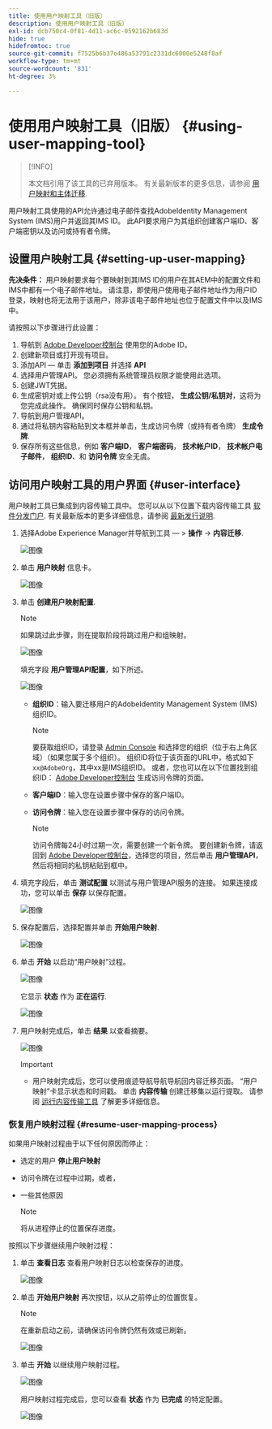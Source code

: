 ```yaml
---
title: 使用用户映射工具（旧版）
description: 使用用户映射工具（旧版）
exl-id: dcb750c4-0f81-4d11-ac6c-0592162b683d
hide: true
hidefromtoc: true
source-git-commit: f7525b6b37e486a53791c2331dc6000e5248f8af
workflow-type: tm+mt
source-wordcount: '831'
ht-degree: 3%

---
```


# 使用用户映射工具（旧版） {#using-user-mapping-tool}

>[!INFO]
>
>本文档引用了该工具的已弃用版本。 有关最新版本的更多信息，请参阅 [用户映射和主体迁移](/help/journey-migration/content-transfer-tool/using-content-transfer-tool/user-mapping-and-migration.md).

用户映射工具使用的API允许通过电子邮件查找AdobeIdentity Management System (IMS)用户并返回其IMS ID。 此API要求用户为其组织创建客户端ID、客户端密钥以及访问或持有者令牌。

## 设置用户映射工具 {#setting-up-user-mapping}

**先决条件：** 用户映射要求每个要映射到其IMS ID的用户在其AEM中的配置文件和IMS中都有一个电子邮件地址。  请注意，即使用户使用电子邮件地址作为用户ID登录，映射也将无法用于该用户，除非该电子邮件地址也位于配置文件中以及IMS中。

请按照以下步骤进行此设置：

1. 导航到 [Adobe Developer控制台](https://console.adobe.io) 使用您的Adobe ID。
1. 创建新项目或打开现有项目。
1. 添加API — 单击 **添加到项目** 并选择 **API**
1. 选择用户管理API。  您必须拥有系统管理员权限才能使用此选项。
1. 创建JWT凭据。
1. 生成密钥对或上传公钥（rsa没有用）。  有个按钮， **生成公钥/私钥对**，这将为您完成此操作。  确保同时保存公钥和私钥。
1. 导航到用户管理API。
1. 通过将私钥内容粘贴到文本框并单击，生成访问令牌（或持有者令牌） **生成令牌**.
1. 保存所有这些信息，例如 **客户端ID**， **客户端密码**， **技术帐户ID**， **技术帐户电子邮件**， **组织ID**、和 **访问令牌** 安全无虞。

## 访问用户映射工具的用户界面 {#user-interface}

用户映射工具已集成到内容传输工具中。 您可以从以下位置下载内容传输工具 [软件分发门户](https://experience.adobe.com/#/downloads/content/software-distribution/en/aemcloud.html). 有关最新版本的更多详细信息，请参阅 [最新发行说明](/help/release-notes/release-notes-cloud/release-notes-current.md).

1. 选择Adobe Experience Manager并导航到工具 — > **操作** -> **内容迁移**.

   ![图像](/help/journey-migration/content-transfer-tool/assets-user-mapping/user-mapping-access1.png)

1. 单击 **用户映射** 信息卡。

   ![图像](/help/journey-migration/content-transfer-tool/assets-user-mapping/user-mapping-access2.png)

1. 单击 **创建用户映射配置**.

   >[!NOTE]
   >如果跳过此步骤，则在提取阶段将跳过用户和组映射。

   ![图像](/help/journey-migration/content-transfer-tool/assets-user-mapping/user-mapping-access5.png)

   填充字段 **用户管理API配置**，如下所述。

   ![图像](/help/journey-migration/content-transfer-tool/assets-user-mapping/user-mapping-access3.png)


   * **组织ID**：输入要迁移用户的AdobeIdentity Management System (IMS)组织ID。

     >[!NOTE]
     >要获取组织ID，请登录 [Admin Console](https://adminconsole.adobe.com/) 和选择您的组织（位于右上角区域）（如果您属于多个组织）。 组织ID将位于该页面的URL中，格式如下 `xx@AdobeOrg`，其中xx是IMS组织ID。  或者，您也可以在以下位置找到组织ID： [Adobe Developer控制台](https://console.adobe.io) 生成访问令牌的页面。

   * **客户端ID**：输入您在设置步骤中保存的客户端ID。

   * **访问令牌**：输入您在设置步骤中保存的访问令牌。

     >[!NOTE]
     >访问令牌每24小时过期一次，需要创建一个新令牌。 要创建新令牌，请返回到 [Adobe Developer控制台](https://console.adobe.io)，选择您的项目，然后单击 **用户管理API**，然后将相同的私钥粘贴到框中。

1. 填充字段后，单击 **测试配置** 以测试与用户管理API服务的连接。 如果连接成功，您可以单击 **保存** 以保存配置。

   ![图像](/help/journey-migration/content-transfer-tool/assets-user-mapping/user-mapping-access4.png)

1. 保存配置后，选择配置并单击 **开始用户映射**.

   ![图像](/help/journey-migration/content-transfer-tool/assets-user-mapping/user-mapping-landing4.png)

1. 单击 **开始** 以启动“用户映射”过程。

   ![图像](/help/journey-migration/content-transfer-tool/assets-user-mapping/resume-user-mapping3.png)

   它显示 **状态** 作为 **正在运行**.

   ![图像](/help/journey-migration/content-transfer-tool/assets-user-mapping/user-mapping-start1.png)


1. 用户映射完成后，单击 **结果** 以查看摘要。

   ![图像](/help/journey-migration/content-transfer-tool/assets-user-mapping/user-mapping-landing5.png)

   >[!IMPORTANT]
   >* 用户映射完成后，您可以使用痕迹导航导航导航回内容迁移页面。 “用户映射”卡显示状态和时间戳。 单击 **内容传输** 创建迁移集以运行提取。 请参阅 [运行内容传输工具](https://experienceleague.adobe.com/docs/experience-manager-cloud-service/moving/cloud-migration/content-transfer-tool/using-content-transfer-tool.html?lang=en#running-tool) 了解更多详细信息。

### 恢复用户映射过程 {#resume-user-mapping-process}

如果用户映射过程由于以下任何原因而停止：

* 选定的用户 **停止用户映射**
* 访问令牌在过程中过期，或者，
* 一些其他原因

  >[!NOTE]
  >将从进程停止的位置保存进度。

按照以下步骤继续用户映射过程：

1. 单击 **查看日志** 查看用户映射日志以检查保存的进度。

   ![图像](/help/journey-migration/content-transfer-tool/assets-user-mapping/resume-user-mapping1.png)

1. 单击 **开始用户映射** 再次按钮，以从之前停止的位置恢复。

   >[!NOTE]
   >在重新启动之前，请确保访问令牌仍然有效或已刷新。

   ![图像](/help/journey-migration/content-transfer-tool/assets-user-mapping/resume-user-mapping2.png)

1. 单击 **开始** 以继续用户映射过程。

   ![图像](/help/journey-migration/content-transfer-tool/assets-user-mapping/resume-user-mapping3.png)

   用户映射过程完成后，您可以查看 **状态** 作为 **已完成** 的特定配置。

   ![图像](/help/journey-migration/content-transfer-tool/assets-user-mapping/resume-user-mapping4.png)
